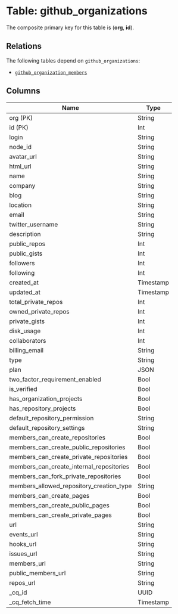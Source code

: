 # Table: github_organizations


The composite primary key for this table is (**org**, **id**).

## Relations
The following tables depend on `github_organizations`:
  - [`github_organization_members`](github_organization_members.md)

## Columns
| Name          | Type          |
| ------------- | ------------- |
|org (PK)|String|
|id (PK)|Int|
|login|String|
|node_id|String|
|avatar_url|String|
|html_url|String|
|name|String|
|company|String|
|blog|String|
|location|String|
|email|String|
|twitter_username|String|
|description|String|
|public_repos|Int|
|public_gists|Int|
|followers|Int|
|following|Int|
|created_at|Timestamp|
|updated_at|Timestamp|
|total_private_repos|Int|
|owned_private_repos|Int|
|private_gists|Int|
|disk_usage|Int|
|collaborators|Int|
|billing_email|String|
|type|String|
|plan|JSON|
|two_factor_requirement_enabled|Bool|
|is_verified|Bool|
|has_organization_projects|Bool|
|has_repository_projects|Bool|
|default_repository_permission|String|
|default_repository_settings|String|
|members_can_create_repositories|Bool|
|members_can_create_public_repositories|Bool|
|members_can_create_private_repositories|Bool|
|members_can_create_internal_repositories|Bool|
|members_can_fork_private_repositories|Bool|
|members_allowed_repository_creation_type|String|
|members_can_create_pages|Bool|
|members_can_create_public_pages|Bool|
|members_can_create_private_pages|Bool|
|url|String|
|events_url|String|
|hooks_url|String|
|issues_url|String|
|members_url|String|
|public_members_url|String|
|repos_url|String|
|_cq_id|UUID|
|_cq_fetch_time|Timestamp|